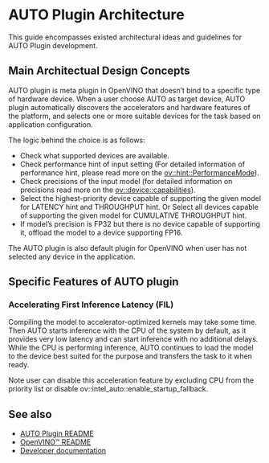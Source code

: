 # AUTO Plugin Architecture

This guide encompasses existed architectural ideas and guidelines for AUTO Plugin development.

## Main Architectual Design Concepts

AUTO plugin is meta plugin in OpenVINO that doesn’t bind to a specific type of hardware device. When a user choose AUTO as target device, AUTO plugin automatically discovers the accelerators and hardware features of the platform, and selects one or more suitable devices for the task based on application configuration.

The logic behind the choice is as follows:
* Check what supported devices are available.
* Check performance hint of input setting (For detailed information of performance hint, please read more on the [ov::hint::PerformanceMode](https://docs.openvino.ai/latest/openvino_docs_OV_UG_Performance_Hints.html)).
* Check precisions of the input model (for detailed information on precisions read more on the [ov::device::capabilities](https://docs.openvino.ai/latest/namespaceov_1_1device_1_1capability.html)).
* Select the highest-priority device capable of supporting the given model for LATENCY hint and THROUGHPUT hint. Or Select all devices capable of supporting the given model for CUMULATIVE THROUGHPUT hint.
* If model’s precision is FP32 but there is no device capable of supporting it, offload the model to a device supporting FP16.

The AUTO plugin is also default plugin for OpenVINO when user has not selected any device in the application.

## Specific Features of AUTO plugin

### Accelerating First Inference Latency (FIL)

Compiling the model to accelerator-optimized kernels may take some time. Then AUTO starts inference with the CPU of the system by default, as it provides very low latency and can start inference with no additional delays. While the CPU is performing inference, AUTO continues to load the model to the device best suited for the purpose and transfers the task to it when ready. 

Note user can disable this acceleration feature by excluding CPU from the priority list or disable ov::intel_auto::enable_startup_fallback.

## See also
 * [AUTO Plugin README](../README.md)
 * [OpenVINO™ README](../../../../README.md)
 * [Developer documentation](../../../../docs/dev/index.md)